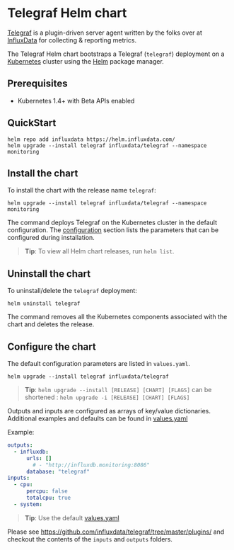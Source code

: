 # Telegraf Helm chart

[Telegraf](https://github.com/influxdata/telegraf) is a plugin-driven server agent written by the folks over at [InfluxData](https://influxdata.com) for collecting & reporting metrics.

The Telegraf Helm chart bootstraps a Telegraf (`telegraf`) deployment on a [Kubernetes](http://kubernetes.io) cluster using the [Helm](https://helm.sh) package manager.

## Prerequisites

- Kubernetes 1.4+ with Beta APIs enabled

## QuickStart

```console
helm repo add influxdata https://helm.influxdata.com/
helm upgrade --install telegraf influxdata/telegraf --namespace monitoring
```

## Install the chart

To install the chart with the release name `telegraf`:

```console
helm upgrade --install telegraf influxdata/telegraf --namespace monitoring
```

The command deploys Telegraf on the Kubernetes cluster in the default configuration. The [configuration](#configuration) section lists the parameters that can be configured during installation.

> **Tip**: To view all Helm chart releases, run `helm list`.

## Uninstall the chart

To uninstall/delete the `telegraf` deployment:

```console
helm uninstall telegraf
```

The command removes all the Kubernetes components associated with the chart and deletes the release.

## Configure the chart

The default configuration parameters are listed in `values.yaml`.

```console
helm upgrade --install telegraf influxdata/telegraf
```

> **Tip**: `helm upgrade --install [RELEASE] [CHART] [FLAGS]` can be shortened : `helm upgrade -i [RELEASE] [CHART] [FLAGS]`

Outputs and inputs are configured as arrays of key/value dictionaries. Additional examples and defaults can be found in [values.yaml](values.yaml)

Example:

```yaml
outputs:
  - influxdb:
      urls: []
        # - "http://influxdb.monitoring:8086"
      database: "telegraf"
inputs:
  - cpu:
      percpu: false
      totalcpu: true
  - system:
```

> **Tip**: Use the default [values.yaml](values.yaml)

Please see https://github.com/influxdata/telegraf/tree/master/plugins/ and checkout the contents of the `inputs` and `outputs` folders.
